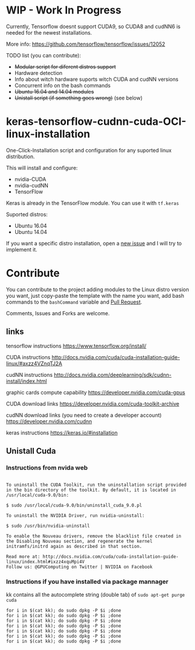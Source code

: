 # WIP - Work In Progress
Currently, Tensorflow doesnt support CUDA9, so CUDA8 and cudNN6 is needed for the newest installations.

More info: https://github.com/tensorflow/tensorflow/issues/12052

TODO list (you can contribute):
* ~~Modular script for diferent distros support~~
* Hardware detection
* Info about witch hardware suports witch CUDA and cudNN versions
* Concurrent info on the bash commands
* ~~Ubuntu 16.04 and 14.04 modules~~
* ~~Unistall script (if something goes wrong)~~ (see below)

# keras-tensorflow-cudnn-cuda-OCI-linux-installation
One-Click-Installation script and configuration for any suported linux distribution.

This will install and configure:
* nvidia-CUDA
* nvidia-cudNN
* TensorFlow

Keras is already in the TensorFlow module. You can use it with `tf.keras`
 
Suported distros:
* Ubuntu 16.04
* Ubuntu 14.04

If you want a specific distro installation, open a [new issue](https://github.com/RicardoHS/keras-tensorflow-cudnn-cuda-OCI-linux-installation/issues/new) and I will try to implement it.

# Contribute
You can contribute to the project adding modules to the Linux distro version you want, just copy-paste the template with the name you want, add bash commands to the `bashCommand` variable and [Pull Request](https://help.github.com/articles/about-pull-requests/).

Comments, Issues and Forks are welcome.

## links

tensorflow instructions https://www.tensorflow.org/install/

CUDA instructions http://docs.nvidia.com/cuda/cuda-installation-guide-linux/#axzz4VZnqTJ2A

cudNN instructions http://docs.nvidia.com/deeplearning/sdk/cudnn-install/index.html

graphic cards compute capability https://developer.nvidia.com/cuda-gpus

CUDA download links https://developer.nvidia.com/cuda-toolkit-archive

cudNN download links (you need to create a developer account) https://developer.nvidia.com/cudnn

keras instructions https://keras.io/#installation

## Unistall Cuda
### Instructions from nvida web
```

To uninstall the CUDA Toolkit, run the uninstallation script provided in the bin directory of the toolkit. By default, it is located in /usr/local/cuda-9.0/bin:

$ sudo /usr/local/cuda-9.0/bin/uninstall_cuda_9.0.pl

To uninstall the NVIDIA Driver, run nvidia-uninstall:

$ sudo /usr/bin/nvidia-uninstall

To enable the Nouveau drivers, remove the blacklist file created in the Disabling Nouveau section, and regenerate the kernel initramfs/initrd again as described in that section.

Read more at: http://docs.nvidia.com/cuda/cuda-installation-guide-linux/index.html#ixzz4xquMpi4V
Follow us: @GPUComputing on Twitter | NVIDIA on Facebook
```

### Instructions if you have installed via package mannager

kk contains all the autocomplete string (double tab) of ```sudo apt-get purge cuda```
```
for i in $(cat kk); do sudo dpkg -P $i ;done 
for i in $(cat kk); do sudo dpkg -P $i ;done
for i in $(cat kk); do sudo dpkg -P $i ;done 
for i in $(cat kk); do sudo dpkg -P $i ;done 
for i in $(cat kk); do sudo dpkg -P $i ;done 
for i in $(cat kk); do sudo dpkg -P $i ;done 
for i in $(cat kk); do sudo dpkg -P $i ;done 
```
